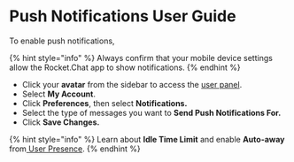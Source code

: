 # Push Notifications User Guide

To enable push notifications,

{% hint style="info" %}
Always confirm that your mobile device settings allow the Rocket.Chat app to show notifications.
{% endhint %}

* Click your **avatar** from the sidebar to access the [user panel](https://docs.rocket.chat/use-rocket.chat/user-guides/user-panel).
* Select **My Account**.
* Click **Preferences**, then select **Notifications.**
* Select the type of messages you want to **Send Push Notifications For.**
* Click **Save Changes.**

{% hint style="info" %}
Learn about **Idle Time Limit** and enable **Auto-away** from[ User Presence](../../../setup-and-administer-rocket.chat/advanced-workspace-management/notifications.md#user-presence).
{% endhint %}
